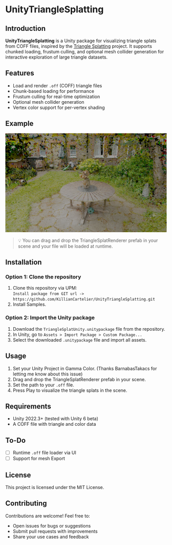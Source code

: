 # UnityTriangleSplatting

## Introduction

**UnityTriangleSplatting** is a Unity package for visualizing triangle splats from COFF files, inspired by the [Triangle Splatting](https://github.com/trianglesplatting/triangle-splatting) project. It supports chunked loading, frustum culling, and optional mesh collider generation for interactive exploration of large triangle datasets.

## Features

- Load and render `.off` (COFF) triangle files  
- Chunk-based loading for performance  
- Frustum culling for real-time optimization  
- Optional mesh collider generation  
- Vertex color support for per-vertex shading  

## Example

![Triangle Splatting Example](docs/images/triangle_splat_example.png)

> 💡 You can drag and drop the TriangleSplatRenderer prefab in your scene and your file will be loaded at runtime.

## Installation

### Option 1: Clone the repository

1. Clone this repository via UPM:  
   `Install package from GIT url -> https://github.com/KillianCartelier/UnityTriangleSplatting.git`  
2. Install Samples. 

### Option 2: Import the Unity package

1. Download the `TriangleSplatUnity.unitypackage` file from the repository.  
2. In Unity, go to `Assets > Import Package > Custom Package...`  
3. Select the downloaded `.unitypackage` file and import all assets.

## Usage
1. Set your Unity Project in Gamma Color. (Thanks BarnabasTakacs for letting me know about this issue)
2. Drag and drop the TriangleSplatRenderer prefab in your scene.
3. Set the path to your `.off` file.  
5. Press Play to visualize the triangle splats in the scene.

## Requirements

- Unity 2022.3+ (tested with Unity 6 beta)  
- A COFF file with triangle and color data  

## To-Do

- [ ] Runtime `.off` file loader via UI  
- [ ] Support for mesh Export  

## License

This project is licensed under the MIT License.

## Contributing

Contributions are welcome! Feel free to:  
- Open issues for bugs or suggestions  
- Submit pull requests with improvements  
- Share your use cases and feedback  

